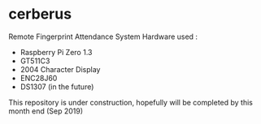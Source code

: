 # cerberus
Remote Fingerprint Attendance System
Hardware used :
- Raspberry Pi Zero 1.3
- GT511C3
- 2004 Character Display
- ENC28J60
- DS1307 (in the future)

This repository is under construction, hopefully will be completed by this month end (Sep 2019)
